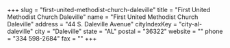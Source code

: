 +++
slug = "first-united-methodist-church-daleville"
title = "First United Methodist Church Daleville"
name = "First United Methodist Church Daleville"
address = "44 S. Daleville Avenue"
cityIndexKey = "city-al-daleville"
city = "Daleville"
state = "AL"
postal = "36322"
website = ""
phone = "334 598-2684"
fax = ""
+++
